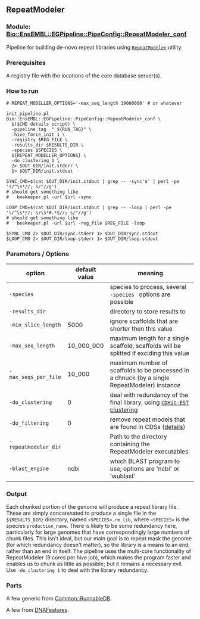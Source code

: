 ## RepeatModeler

### Module: [Bio::EnsEMBL::EGPipeline::PipeConfig::RepeatModeler_conf](lib/perl/Bio/EnsEMBL/EGPipeline/PipeConfig/RepeatModeler_conf.pm)

Pipeline for building de-novo repeat libraries using [`RepeatModeler`](https://www.repeatmasker.org/RepeatModeler/) utility.

### Prerequisites
A registry file with the locations of the core database server(s).

### How to run

```
# REPEAT_MODELLER_OPTIONS='-max_seq_length 19000000' # or whatever

init_pipeline.pl Bio::EnsEMBL::EGPipeline::PipeConfig::RepeatModeler_conf \
  $($CMD details script) \
  -pipeline_tag  "_${RUN_TAG}" \
  -hive_force_init 1 \
  -registry $REG_FILE \
  -results_dir $RESULTS_DIR \
  -species $SPECIES \
  ${REPEAT_MODELLER_OPTIONS} \
  -do_clustering 1 \
  2> $OUT_DIR/init.stderr \
  1> $OUT_DIR/init.stdout

SYNC_CMD=$(cat $OUT_DIR/init.stdout | grep -- -sync'$' | perl -pe 's/^\s*//; s/"//g')
# should get something like
#   beekeeper.pl -url $url -sync

LOOP_CMD=$(cat $OUT_DIR/init.stdout | grep -- -loop | perl -pe 's/^\s*//; s/\s*#.*$//; s/"//g')
# should get something like
#   beekeeper.pl -url $url -reg_file $REG_FILE -loop

$SYNC_CMD 2> $OUT_DIR/sync.stderr 1> $OUT_DIR/sync.stdout
$LOOP_CMD 2> $OUT_DIR/loop.stderr 1> $OUT_DIR/loop.stdout
```

### Parameters / Options
| option | default value |  meaning | 
| - | - | - |
| `-species` |  | species to process, several `-species ` options are possible
| `-results_dir` | | directory to store results to
| `-min_slice_length` | 5000 | ignore scaffolds that are shorter then this value
| `-max_seq_length` | 10_000_000 | maximum length for a single scaffold, scaffolds will be splitted if exciding this value
| `-max_seqs_per_file` | 10_000 | maximum number of scaffolds to be processed in a chnuck (by a single RepeatModeler) instance
| `-do_clustering` | 0 | deal with redundancy of the final library, using [`CDHit-EST`](http://weizhongli-lab.org/cd-hit/) [clustering](lib/perl/Bio/EnsEMBL/EGPipeline/DNAFeatures/ClusterRepeatLib.pm)
| `-do_filtering` | 0 | remove repeat models that are found in CDSs ([details](lib/perl/Bio/EnsEMBL/EGPipeline/DNAFeatures/FilterCustomLib.pm))
| `-repeatmodeler_dir` | | Path to the directory containing the RepeatModeler executables  
| `-blast_engine` | ncbi | which BLAST program to use; options are 'ncbi' or 'wublast' 


### Output
Each chunked portion of the genome will produce a repeat library file.
These are simply concatenated to produce a single file in the `${RESULTS_DIR}` directory,
named `<SPECIES>.rm.lib`, where `<SPECIES>` is the species `production_name`.
There is likely to be some redundancy here, particularly for large genomes that have correspondingly large numbers of chunk files. This isn't ideal, but our main goal is to repeat mask the genome (for which redundancy doesn't matter), so the library is a means to an end, rather than an end in itself. The pipeline uses the multi-core functionality of RepeatModeler (9 cores per hive job), which makes the program faster and enables us to chunk as little as possible; but it remains a necessary evil.
Use `-do_clustering 1` to deal with the library redundancy.

### Parts
A few generic from [Common::RunnableDB](docs/Common_RunnableDB.md).

A few from [DNAFeatures](lib/perl/Bio/EnsEMBL/EGPipeline/DNAFeatures/).

